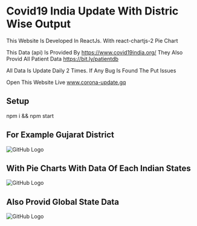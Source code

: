# Covid19 India Update With Distric Wise Output


This Website Is Developed In ReactJs. With react-chartjs-2 Pie Chart

This Data (api) Is Provided By https://www.covid19india.org/
They Also Provid All Patient Data https://bit.ly/patientdb

All Data Is Update Daily 2 Times. If Any Bug Is Found The Put Issues

Open This Website Live www.corona-update.gq

## Setup 

npm i && npm start

## For Example Gujarat District
![GitHub Logo](/op1.png)

## With Pie Charts With Data Of Each Indian States
![GitHub Logo](/op2.png)

## Also Provid Global State Data
![GitHub Logo](/op3.png)

